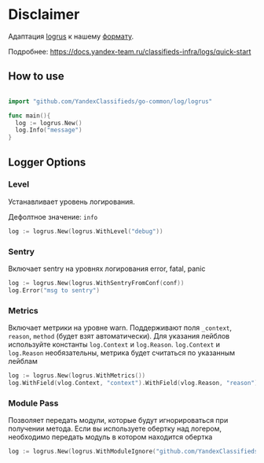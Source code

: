 # Disclaimer

Адаптация [logrus](https://github.com/sirupsen/logrus) к
нашему [формату](https://docs.yandex-team.ru/classifieds-infra/conventions/logs).

Подробнее: https://docs.yandex-team.ru/classifieds-infra/logs/quick-start

## How to use

```go

import "github.com/YandexClassifieds/go-common/log/logrus"

func main(){
  log := logrus.New()
  log.Info("message")
}
```

## Logger Options

### Level
Устанавливает уровень логирования. 

Дефолтное значение: `info`
```go
log := logrus.New(logrus.WithLevel("debug"))
```

### Sentry
Включает sentry на уровнях логирования error, fatal, panic
```go 
log := logrus.New(logrus.WithSentryFromConf(conf))
log.Error("msg to sentry")
```

### Metrics
Включает метрики на уровне warn.
Поддерживают поля `_context`, `reason`, `method` (будет взят автоматически).
Для указания лейблов используйте константы `log.Context` и `log.Reason`. `log.Context` и `log.Reason` необязательны, 
метрика будет считаться по указанным лейблам
```go
log := logrus.New(logrus.WithMetrics())
log.WithField(vlog.Context, "context").WithField(vlog.Reason, "reason").Warn("message")
```

### Module Pass
Позволяет передать модули, которые будут игнорироваться при получении метода. 
Если вы используете обертку над логером, необходимо передать модуль в котором находится обертка
```go
log := logrus.New(logrus.WithModuleIgnore("github.com/YandexClassifieds/module-to-ignore"))
```